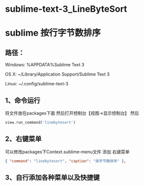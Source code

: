# sublime-text-3_LineByteSort
sublime 按行字节数排序
==========
路径：
--------
  Windows: %APPDATA%Sublime Text 3
  
  OS X: ~/Library/Application Support/Sublime Text 3
  
  Linux: ~/.config/sublime-text-3

1、命令运行
--------
  将文件放在packages下面
  然后打开控制台【视图->显示控制台】 然后
```Python
view.run_command('linebytesort')
```
2、右键菜单
--------
  可以修改packages下Context.sublime-menu文件 添加 右键菜单
```Json
{ "command": "linebytesort", "caption": "按字节数排序" },
```

3、自行添加各种菜单以及快捷键
------
  


